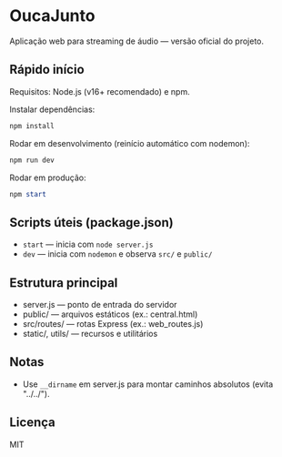 # OucaJunto

Aplicação web para streaming de áudio — versão oficial do projeto.

## Rápido início
Requisitos: Node.js (v16+ recomendado) e npm.

Instalar dependências:
```powershell
npm install
```

Rodar em desenvolvimento (reinício automático com nodemon):
```powershell
npm run dev
```

Rodar em produção:
```powershell
npm start
```

## Scripts úteis (package.json)
- `start` — inicia com `node server.js`
- `dev` — inicia com `nodemon` e observa `src/` e `public/`

## Estrutura principal
- server.js — ponto de entrada do servidor
- public/ — arquivos estáticos (ex.: central.html)
- src/routes/ — rotas Express (ex.: web_routes.js)
- static/, utils/ — recursos e utilitários

## Notas
- Use `__dirname` em server.js para montar caminhos absolutos (evita "../../").

## Licença
MIT